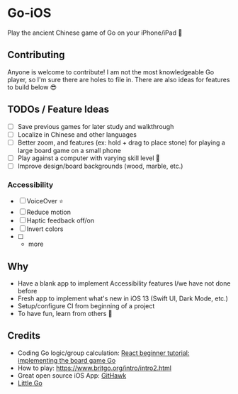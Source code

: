 # Go-iOS

Play the ancient Chinese game of Go on your iPhone/iPad :iphone:

## Contributing

Anyone is welcome to contribute! I am not the most knowledgeable Go player, so I'm sure there are holes to file in. There are also ideas for features to build below :sunglasses:

## TODOs / Feature Ideas
- [ ] Save previous games for later study and walkthrough
- [ ] Localize in Chinese and other languages
- [ ] Better zoom, and features (ex: hold + drag to place stone) for playing a large board game on a small phone
- [ ] Play against a computer with varying skill level :robot:
- [ ] Improve design/board backgrounds (wood, marble, etc.)

### Accessibility
- [ ] VoiceOver :star:
- [ ] Reduce motion
- [ ] Haptic feedback off/on
- [ ] Invert colors
- [ ] + more

## Why

- Have a blank app to implement Accessibility features I/we have not done before
- Fresh app to implement what's new in iOS 13 (Swift UI, Dark Mode, etc.)
- Setup/configure CI from beginning of a project
- To have fun, learn from others :balloon:

## Credits

- Coding Go logic/group calculation: [React beginner tutorial: implementing the board game Go](http://cjlarose.com/2014/01/09/react-board-game-tutorial.html)
- How to play: https://www.britgo.org/intro/intro2.html
- Great open source iOS App: [GitHawk](https://github.com/GitHawkApp/GitHawk)
- [Little Go](https://github.com/herzbube/littlego)
